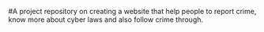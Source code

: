 #A project repository on creating a website that help people to report crime, know more about cyber laws and also follow crime through.
